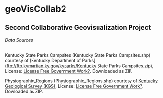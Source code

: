 # geoVisCollab2
## Second Collaborative Geovisualization Project

###### Data Sources
Kentucky State Parks Campsites (Kentucky State Parks Campsites.shp)
courtesy of [Kentucky Department of Parks](ftp://ftp.kymartian.ky.gov/kyparks/Kentucky State Parks Campsites.zip), License:   [License Free Government Work?](https://www.usa.gov/government-works).  Downloaded as ZIP.

Physiographic_Regions (Physiographic_Regions.shp) courtesy of [Kentucky Geological Survey (KGS)](http://kgs.uky.edu/kgsweb/download/state/REGIONS.ZIP), License:   [License Free Government Work?](https://www.usa.gov/government-works).  Dowloaded as ZIP.
